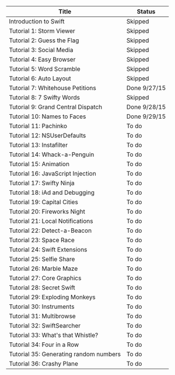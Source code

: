 
Title | Status
------|-------
Introduction to Swift | Skipped
Tutorial 1: Storm Viewer | Skipped
Tutorial 2: Guess the Flag | Skipped
Tutorial 3: Social Media | Skipped
Tutorial 4: Easy Browser | Skipped
Tutorial 5: Word Scramble | Skipped
Tutorial 6: Auto Layout | Skipped
Tutorial 7: Whitehouse Petitions | Done 9/27/15
Tutorial 8: 7 Swifty Words | Skipped
Tutorial 9: Grand Central Dispatch | Done 9/28/15
Tutorial 10: Names to Faces | Done 9/29/15
Tutorial 11: Pachinko | To do
Tutorial 12: NSUserDefaults | To do
Tutorial 13: Instafilter | To do
Tutorial 14: Whack-a-Penguin | To do
Tutorial 15: Animation | To do
Tutorial 16: JavaScript Injection | To do
Tutorial 17: Swifty Ninja | To do
Tutorial 18: iAd and Debugging | To do
Tutorial 19: Capital Cities | To do
Tutorial 20: Fireworks Night | To do
Tutorial 21: Local Notifications | To do
Tutorial 22: Detect-a-Beacon | To do
Tutorial 23: Space Race | To do
Tutorial 24: Swift Extensions | To do
Tutorial 25: Selfie Share | To do
Tutorial 26: Marble Maze | To do
Tutorial 27: Core Graphics | To do
Tutorial 28: Secret Swift | To do
Tutorial 29: Exploding Monkeys | To do
Tutorial 30: Instruments | To do
Tutorial 31: Multibrowse | To do
Tutorial 32: SwiftSearcher | To do
Tutorial 33: What's that Whistle? | To do
Tutorial 34: Four in a Row | To do
Tutorial 35: Generating random numbers | To do
Tutorial 36: Crashy Plane | To do
